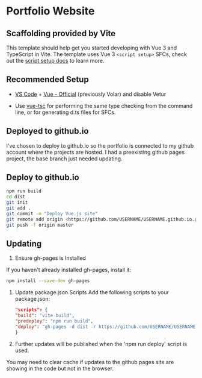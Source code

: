 # Portfolio Website

## Scaffolding provided by Vite

This template should help get you started developing with Vue 3 and TypeScript in Vite. The template uses Vue 3 `<script setup>` SFCs, check out the [script setup docs](https://v3.vuejs.org/api/sfc-script-setup.html#sfc-script-setup) to learn more.

## Recommended Setup

- [VS Code](https://code.visualstudio.com/) + [Vue - Official](https://marketplace.visualstudio.com/items?itemName=Vue.volar) (previously Volar) and disable Vetur

- Use [vue-tsc](https://github.com/vuejs/language-tools/tree/master/packages/tsc) for performing the same type checking from the command line, or for generating d.ts files for SFCs.

## Deployed to github.io

I've chosen to deploy to github.io so the portfolio is connected to my github account where the projects are hosted. I had a preexisting github pages project, the base branch just needed updating.

## Deploy to github.io

```bash
npm run build
cd dist
git init
git add .
git commit -m "Deploy Vue.js site"
git remote add origin <https://github.com/USERNAME/USERNAME.github.io.git>
git push -f origin master
```

## Updating

1. Ensure gh-pages is Installed

If you haven't already installed gh-pages, install it:

```bash
npm install --save-dev gh-pages
```

1. Update package.json Scripts
   Add the following scripts to your package.json:

   ```json
   "scripts": {
   "build": "vite build",
   "predeploy": "npm run build",
   "deploy": "gh-pages -d dist -r https://github.com/USERNAME/USERNAME.github.io.git -b master"  // Change to "main" if your default branch is main
   }
   ```

1. Further updates will be published when the 'npm run deploy' script is used.

You may need to clear cache if updates to the github pages site are showing in the code but not in the browser.
